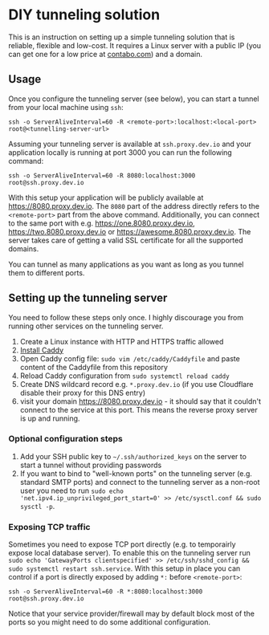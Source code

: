 # DIY tunneling solution

This is an instruction on setting up a simple tunneling solution that is reliable, flexible and low-cost. It requires a Linux server with a public IP (you can get one for a low price at [contabo.com](https://contabo.com/)) and a domain.

## Usage

Once you configure the tunneling server (see below), you can start a tunnel from your local machine using `ssh`:

```
ssh -o ServerAliveInterval=60 -R <remote-port>:localhost:<local-port> root@<tunnelling-server-url>
```

Assuming your tunneling server is available at `ssh.proxy.dev.io` and your application locally is running at port 3000 you can run the following command:

```
ssh -o ServerAliveInterval=60 -R 8080:localhost:3000 root@ssh.proxy.dev.io
```

With this setup your application will be publicly available at https://8080.proxy.dev.io. The `8080` part of the address directly refers to the `<remote-port>` part from the above command.  Additionally, you can connect to the same port with e.g. https://one.8080.proxy.dev.io, https://two.8080.proxy.dev.io or https://awesome.8080.proxy.dev.io. The server takes care of getting a valid SSL certificate for all the supported domains.

You can tunnel as many applications as you want as long as you tunnel them to different ports.

## Setting up the tunneling server

You need to follow these steps only once. I highly discourage you from running other services on the tunneling server.

1. Create a Linux instance with HTTP and HTTPS traffic allowed
2. [Install Caddy](https://caddyserver.com/docs/install#debian-ubuntu-raspbian)
3. Open Caddy config file: `sudo vim /etc/caddy/Caddyfile` and paste content of the Caddyfile from this repository
4. Reload Caddy configuration from `sudo systemctl reload caddy`
5. Create DNS wildcard record e.g. `*.proxy.dev.io` (if you use Cloudflare disable their proxy for this DNS entry)
6. visit your domain https://8080.proxy.dev.io - it should say that it couldn't connect to the service at this port. This means the reverse proxy server is up and running.

### Optional configuration steps

1. Add your SSH public key to `~/.ssh/authorized_keys` on the server to start a tunnel without providing passwords
2. If you want to bind to "well-known ports" on the tunneling server (e.g. standard SMTP ports) and connect to the tunneling server as a non-root user you need to run `sudo echo 'net.ipv4.ip_unprivileged_port_start=0' >> /etc/sysctl.conf && sudo sysctl -p`.

### Exposing TCP traffic

Sometimes you need to expose TCP port directly (e.g. to temporairly expose local database server). To enable this on the tunneling server run  `sudo echo 'GatewayPorts clientspecified' >> /etc/ssh/sshd_config && sudo systemctl restart ssh.service`. With this setup in place you can control if a port is directly exposed by adding `*:` before `<remote-port>`: 

```
ssh -o ServerAliveInterval=60 -R *:8080:localhost:3000 root@ssh.proxy.dev.io
```

Notice that your service provider/firewall may by default block most of the ports so you might need to do some additional configuration.
